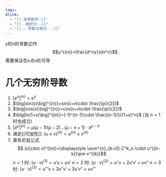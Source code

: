 ```yaml
---
tags: 
dlink:
  - "[[-高等数学-]]"
  - "[[--微积分--]]"
  - "[[---导数与微分---]]"
---
```

y的n阶导数记作
$$y^{(n)}=\frac{d^ny}{dx^n}$$
需要保证在x点n阶可导

# 几个无穷阶导数

1. $\big[e^x\big]^{(n)}=e^x$
2. $\big[sin(x)\big]^{(n)}=sin(x+n\cdot \frac{\pi}{2})$ 
3. $\big[cos(x)\big]^{(n)}=cos(x+n\cdot \frac{\pi}{2})$ 
4. $\big[ln(1+x)\big]^{(n)}=(-1)^{n-1}\cdot \frac{(n-1)!}{(1+x)^n}$ (当 $n=1$ 时也成立)
5. $\big[x^\mu \big]^{(n)}=\mu(\mu-1)(\mu-2)...(\mu-n+1)\cdot x^{\mu-n}$
6. 满足[[可加性]]: $(u\pm v)^{(n)}=u^{(n)}\pm v^{(n)}$
7. 莱布尼兹公式$$ (u\cdot v)^{(n)}=\displaystyle \sum^{n}_{k=0} C^k_n \cdot u^{(n-k)}\pm v^{(k)}$$
$n=1$ 时: $(u\cdot v)^{(1)}=u'v+uv'$ 
$n=2$ 时: $(u\cdot v)^{(2)}=u''v+2u'v'+uv''$ 
$n=3$ 时: $(u\cdot v)^{(3)}=u'''v+3u''v'+3u'v''+uv'''$ 